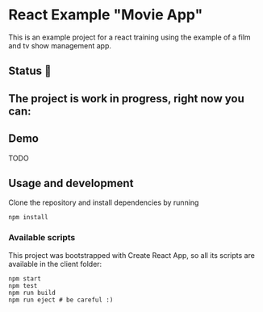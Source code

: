 # React Example "Movie App"

This is an example project for a react training using the example of a film and tv show management app.

## Status 🚧

The project is work in progress, right now you can:
- 

## Demo
TODO

## Usage and development

Clone the repository and install dependencies by running

```npm install```


### Available scripts

This project was bootstrapped with Create React App, so all its scripts are available in the client folder:
```
npm start
npm test
npm run build
npm run eject # be careful :)
```
